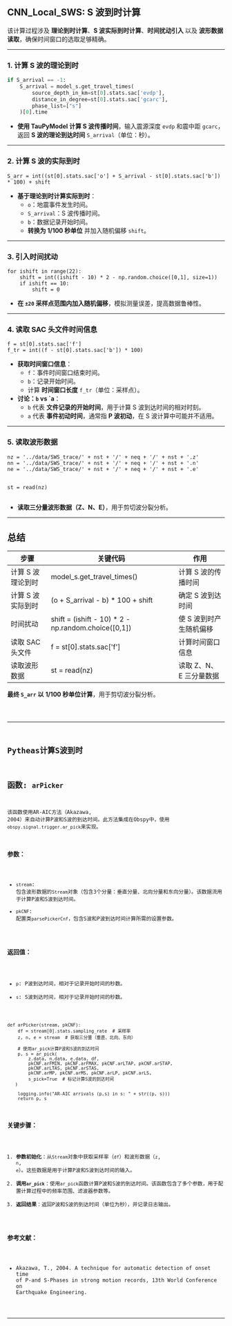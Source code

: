 ## **CNN_Local_SWS: S 波到时计算**

该计算过程涉及 **理论到时计算**、**S 波实际到时计算**、**时间扰动引入** 以及 **波形数据读取**，确保时间窗口的选取足够精确。

---

### **1. 计算 S 波的理论到时**
```python
if S_arrival == -1:
    S_arrival = model_s.get_travel_times(
        source_depth_in_km=st[0].stats.sac['evdp'],
        distance_in_degree=st[0].stats.sac['gcarc'],
        phase_list=["s"]
    )[0].time
```
</code></pre>
<ul>
<li><strong>使用 TauPyModel 计算 S 波传播时间</strong>，输入震源深度 <code inline="">evdp</code> 和震中距 <code inline="">gcarc</code>，返回 <strong>S 波的理论到达时间</strong> <code inline="">S_arrival</code>（单位：秒）。</li>
</ul>
<hr>
<h3><strong>2. 计算 S 波的实际到时</strong></h3>
<pre><code class="language-python">S_arr = int((st[0].stats.sac['o'] + S_arrival - st[0].stats.sac['b']) * 100) + shift
</code></pre>
<ul>
<li><strong>基于理论到时计算实际到时</strong>：
<ul>
<li><code inline="">o</code>：地震事件发生时间。</li>
<li><code inline="">S_arrival</code>：S 波传播时间。</li>
<li><code inline="">b</code>：数据记录开始时间。</li>
<li><strong>转换为 1/100 秒单位</strong> 并加入随机偏移 <code inline="">shift</code>。</li>
</ul>
</li>
</ul>
<hr>
<h3><strong>3. 引入时间扰动</strong></h3>
<pre><code class="language-python">for ishift in range(22):
    shift = int((ishift - 10) * 2 - np.random.choice([0,1], size=1))
    if ishift == 10:
        shift = 0
</code></pre>
<ul>
<li><strong>在 <code inline="">±20</code> 采样点范围内加入随机偏移</strong>，模拟测量误差，提高数据鲁棒性。</li>
</ul>
<hr>
<h3><strong>4. 读取 SAC 头文件时间信息</strong></h3>
<pre><code class="language-python">f = st[0].stats.sac['f']
f_tr = int((f - st[0].stats.sac['b']) * 100)
</code></pre>
<ul>
<li><strong>获取时间窗口信息</strong>：
<ul>
<li><code inline="">f</code>：事件时间窗口结束时间。</li>
<li><code inline="">b</code>：记录开始时间。</li>
<li>计算 <strong>时间窗口长度</strong> <code inline="">f_tr</code>（单位：采样点）。</li>
</ul>
</li>
<li><strong>讨论：<code inline="">b</code> vs `a</strong>：
<ul>
<li><code inline="">b</code> 代表 <strong>文件记录的开始时间</strong>，用于计算 S 波到达时间的相对时刻。</li>
<li><code inline="">a</code> 代表 <strong>事件初动时间</strong>，通常指 <strong>P 波初动</strong>，在 S 波计算中可能并不适用。</li>
</ul>
</li>
</ul>
<hr>
<h3><strong>5. 读取波形数据</strong></h3>
<pre><code class="language-python">nz = '../data/SWS_trace/' + nst + '/' + neq + '/' + nst + '.z'
nn = '../data/SWS_trace/' + nst + '/' + neq + '/' + nst + '.n'
ne = '../data/SWS_trace/' + nst + '/' + neq + '/' + nst + '.e'

st = read(nz)
</code></pre>
<ul>
<li><strong>读取三分量波形数据（Z、N、E）</strong>，用于剪切波分裂分析。</li>
</ul>
<hr>
<h2><strong>总结</strong></h2>

步骤 | 关键代码 | 作用
-- | -- | --
计算 S 波理论到时 | model_s.get_travel_times() | 计算 S 波的传播时间
计算 S 波实际到时 | (o + S_arrival - b) * 100 + shift | 确定 S 波到达时间
时间扰动 | shift = (ishift - 10) * 2 - np.random.choice([0,1]) | 使 S 波到时产生随机偏移
读取 SAC 头文件 | f = st[0].stats.sac['f'] | 计算时间窗口信息
读取波形数据 | st = read(nz) | 读取 Z、N、E 三分量数据


<p><strong>最终 <code inline="">S_arr</code> 以</strong> <strong>1/100 秒单位计算</strong>，用于剪切波分裂分析。</p>
<pre><code>

---
## **Pytheas计算S波到时**

## 函数: `arPicker`
该函数使用AR-AIC方法（Akazawa, 2004）来自动计算P波和S波的到达时间。此方法集成在Obspy中，使用`obspy.signal.trigger.ar_pick`来实现。
### 参数：
- `stream`: 包含波形数据的`Stream`对象（包含3个分量：垂直分量、北向分量和东向分量）。该数据流用于计算P波和S波到达时间。
- `pkCNF`: 配置类`parsePickerCnf`，包含S波和P波到达时间计算所需的设置参数。
### 返回值：
- `p`: P波到达时间，相对于记录开始时间的秒数。
- `s`: S波到达时间，相对于记录开始时间的秒数。
```
def arPicker(stream, pkCNF):
    df = stream[0].stats.sampling_rate  # 采样率
    z, n, e = stream  # 获取三分量（垂直、北向、东向）
   
    # 使用ar_pick计算P波和S波的到达时间
    p, s = ar_pick(
        z.data, n.data, e.data, df,
        pkCNF.arFMIN, pkCNF.arFMAX, pkCNF.arLTAP, pkCNF.arSTAP,
        pkCNF.arLTAS, pkCNF.arSTAS,
        pkCNF.arMP, pkCNF.arMS, pkCNF.arLP, pkCNF.arLS,
        s_pick=True  # 标记计算S波的到达时间
   )
    
    logging.info("AR-AIC arrivals (p,s) in s: " + str((p, s)))
    return p, s
```
### 关键步骤：
1. **参数初始化**：从`Stream`对象中获取采样率（`df`）和波形数据（`z`, `n`, `e`）。这些数据是用于计算P波和S波到达时间的输入。
2. **调用`ar_pick`**：使用`ar_pick`函数计算P波和S波的到达时间。该函数包含了多个参数，用于配置计算过程中的频率范围、滤波器参数等。
3. **返回结果**：返回P波和S波的到达时间（单位为秒），并记录日志输出。

### 参考文献：
- Akazawa, T., 2004. A technique for automatic detection of onset time of P-and S-Phases in strong motion records, 13th World Conference on Earthquake Engineering.
---

